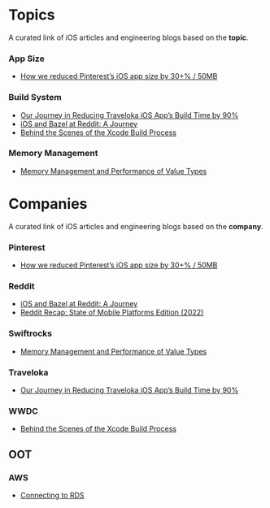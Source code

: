 # Topics
A curated link of iOS articles and engineering blogs based on the **topic**.

### App Size
- [How we reduced Pinterest’s iOS app size by 30+% / 50MB](https://medium.com/pinterest-engineering/how-we-reduced-pinterests-ios-app-size-by-30-50mb-68d7f8425882)

### Build System
- [Our Journey in Reducing Traveloka iOS App’s Build Time by 90%](
https://medium.com/traveloka-engineering/our-journey-in-reducing-traveloka-ios-apps-build-time-by-90-3f875ff9a9b7)
- [iOS and Bazel at Reddit: A Journey](
https://www.reddit.com/r/RedditEng/comments/syz5dw/ios_and_bazel_at_reddit_a_journey/)
- [Behind the Scenes of the Xcode Build Process](
https://developer.apple.com/videos/play/wwdc2018/415/)

### Memory Management
- [Memory Management and Performance of Value Types](https://swiftrocks.com/memory-management-and-performance-of-value-types)

# Companies
A curated link of iOS articles and engineering blogs based on the **company**.

### Pinterest
- [How we reduced Pinterest’s iOS app size by 30+% / 50MB](https://medium.com/pinterest-engineering/how-we-reduced-pinterests-ios-app-size-by-30-50mb-68d7f8425882)

### Reddit
- [iOS and Bazel at Reddit: A Journey](
https://www.reddit.com/r/RedditEng/comments/syz5dw/ios_and_bazel_at_reddit_a_journey/)
- [Reddit Recap: State of Mobile Platforms Edition (2022)](https://www.reddit.com/r/RedditEng/comments/zkap1u/reddit_recap_state_of_mobile_platforms_edition/)

### Swiftrocks
- [Memory Management and Performance of Value Types](https://swiftrocks.com/memory-management-and-performance-of-value-types)

### Traveloka
- [Our Journey in Reducing Traveloka iOS App’s Build Time by 90%](
https://medium.com/traveloka-engineering/our-journey-in-reducing-traveloka-ios-apps-build-time-by-90-3f875ff9a9b7)

### WWDC
- [Behind the Scenes of the Xcode Build Process](
https://developer.apple.com/videos/play/wwdc2018/415/)



## OOT
### AWS
- [Connecting to RDS](https://aws.amazon.com/blogs/database/securely-connect-to-an-amazon-rds-or-amazon-ec2-database-instance-remotely-with-your-preferred-gui/)
